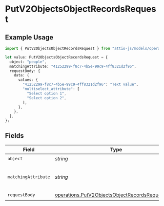 # PutV2ObjectsObjectRecordsRequest

## Example Usage

```typescript
import { PutV2ObjectsObjectRecordsRequest } from "attio-js/models/operations";

let value: PutV2ObjectsObjectRecordsRequest = {
  object: "people",
  matchingAttribute: "41252299-f8c7-4b5e-99c9-4ff8321d2f96",
  requestBody: {
    data: {
      values: {
        "41252299-f8c7-4b5e-99c9-4ff8321d2f96": "Text value",
        "multiselect_attribute": [
          "Select option 1",
          "Select option 2",
        ],
      },
    },
  },
};
```

## Fields

| Field                                                                                                              | Type                                                                                                               | Required                                                                                                           | Description                                                                                                        | Example                                                                                                            |
| ------------------------------------------------------------------------------------------------------------------ | ------------------------------------------------------------------------------------------------------------------ | ------------------------------------------------------------------------------------------------------------------ | ------------------------------------------------------------------------------------------------------------------ | ------------------------------------------------------------------------------------------------------------------ |
| `object`                                                                                                           | *string*                                                                                                           | :heavy_check_mark:                                                                                                 | N/A                                                                                                                | people                                                                                                             |
| `matchingAttribute`                                                                                                | *string*                                                                                                           | :heavy_check_mark:                                                                                                 | N/A                                                                                                                | 41252299-f8c7-4b5e-99c9-4ff8321d2f96                                                                               |
| `requestBody`                                                                                                      | [operations.PutV2ObjectsObjectRecordsRequestBody](../../models/operations/putv2objectsobjectrecordsrequestbody.md) | :heavy_check_mark:                                                                                                 | N/A                                                                                                                |                                                                                                                    |